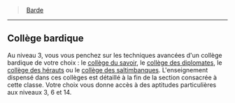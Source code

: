 ﻿---
!ClassFeatureItem
Name: Collège bardique
Id: bard_hd.md#collège-bardique
ParentLink: bard_hd.md#barde
ParentName: Barde
NameLevel: 2
Attributes: {}
AttributesDictionary: >+
  {}

---
> [Barde](hd_bard.md)

---

## Collège bardique

Au niveau 3, vous vous penchez sur les techniques avancées d'un collège bardique de votre choix : le [collège du savoir](hd_bard_knowledge.md), le [collège des diplomates](hd_bard_diplomats.md), le [collège des hérauts](hd_bard_heralds.md) ou le [collège des saltimbanques](hd_bard_acrobats.md). L'enseignement dispensé dans ces collèges est détaillé à la fin de la section consacrée à cette classe. Votre choix vous donne accès à des aptitudes particulières aux niveaux 3, 6 et 14.

